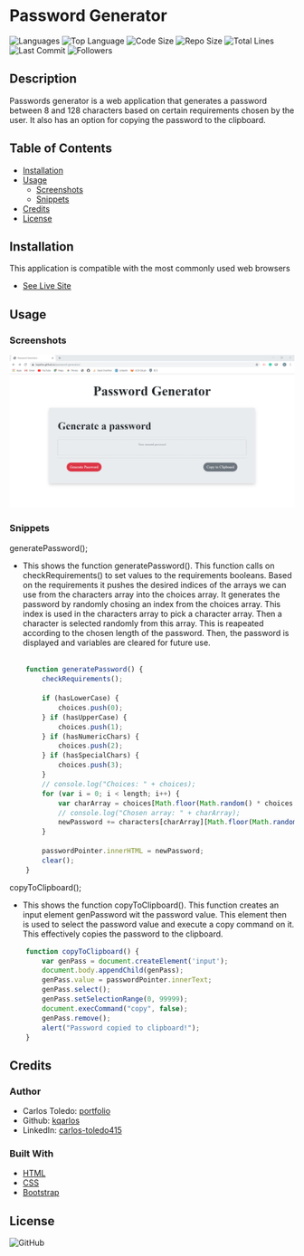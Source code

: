 # Password Generator

  ![Languages](https://img.shields.io/github/languages/count/kqarlos/password-generator)
  ![Top Language](https://img.shields.io/github/languages/top/kqarlos/password-generator)
  ![Code Size](https://img.shields.io/github/languages/code-size/kqarlos/password-generator)
  ![Repo Size](https://img.shields.io/github/repo-size/kqarlos/password-generator)
  ![Total Lines](https://img.shields.io/tokei/lines/github/kqarlos/password-generator)
  ![Last Commit](https://img.shields.io/github/last-commit/kqarlos/password-generator)
  ![Followers](https://img.shields.io/github/followers/kqarlos?style=social)


## Description

Passwords generator is a web application that generates a password between 8 and 128 characters based on certain requirements chosen by the user. It also has an option for copying the password to the clipboard.

## Table of Contents

* [Installation](#installation)
* [Usage](#usage)
    * [Screenshots](#screenshots)
    * [Snippets](#snippets)
* [Credits](#credits)
* [License](#license)

## Installation

This application is compatible with the most commonly used web browsers

* [See Live Site](https://kqarlos.github.io/password-generator/index.html)

## Usage

### Screenshots

![Site](assets/images/site-pic.png)

### Snippets

generatePassword();
* This shows the function generatePassword(). This function calls on checkRequirements() to set values to the requirements booleans. Based on the requirements it pushes the desired indices of the arrays we can use from the characters array into the choices array. It generates the password by randomly chosing an index from the choices array. This index is used in the characters array to pick a character array. Then a character is selected randomly from this array. This is reapeated according to the chosen length of the password. Then, the password is displayed and variables are cleared for future use.

```javascript

    function generatePassword() {
        checkRequirements();

        if (hasLowerCase) {
            choices.push(0);
        } if (hasUpperCase) {
            choices.push(1);
        } if (hasNumericChars) {
            choices.push(2);
        } if (hasSpecialChars) {
            choices.push(3);
        }
        // console.log("Choices: " + choices);
        for (var i = 0; i < length; i++) {
            var charArray = choices[Math.floor(Math.random() * choices.length)];
            // console.log("Chosen array: " + charArray);
            newPassword += characters[charArray][Math.floor(Math.random() * characters[charArray].length)];
        }

        passwordPointer.innerHTML = newPassword;
        clear();
    }
```

copyToClipboard();

* This shows the function copyToClipboard(). This function creates an input element genPassword wit the password value. This element then is used to select the password value and execute a copy command on it. This effectively copies the password to the clipboard. 

```javascript
    function copyToClipboard() {
        var genPass = document.createElement('input');
        document.body.appendChild(genPass);
        genPass.value = passwordPointer.innerText;
        genPass.select();
        genPass.setSelectionRange(0, 99999);
        document.execCommand("copy", false);
        genPass.remove();
        alert("Password copied to clipboard!");
    }
```

## Credits

### Author

- Carlos Toledo: [portfolio](https://professional-portfolio2020.herokuapp.com/)
- Github: [kqarlos](https://www.github.com/kqarlos)
- LinkedIn: [carlos-toledo415](https://www.linkedin.com/in/carlos-toledo415/)

### Built With

* [HTML](https://developer.mozilla.org/en-US/docs/Web/HTML)
* [CSS](https://developer.mozilla.org/en-US/docs/Web/CSS)
* [Bootstrap](https://getbootstrap.com/)

## License

![GitHub](https://img.shields.io/github/license/kqarlos/password-generator)